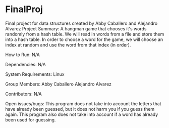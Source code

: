 # FinalProj
Final project for data structures created by Abby Caballero and Alejandro Alvarez
Project	Summary:
A hangman game that chooses it's words randomly from a hash table. We will read in words from a file and store them into a hash table. In order to choose a word for the game, we will choose an index at random and use the word from that index (in order).

How to Run:
N/A

Dependencies:
N/A

System Requirements:
Linux

Group Members:
Abby Caballero
Alejandro Alvarez

Contributors:
N/A

Open issues/bugs:
This program does not take into account the letters that have already been guessed, but it does not harm you if you guess them again.  This program also does not take into account if a word has already been used for guessing.
